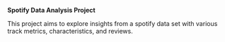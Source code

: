 **Spotify Data Analysis Project**

This project aims to explore insights from a spotify data set with various track metrics, characteristics, and reviews. 
